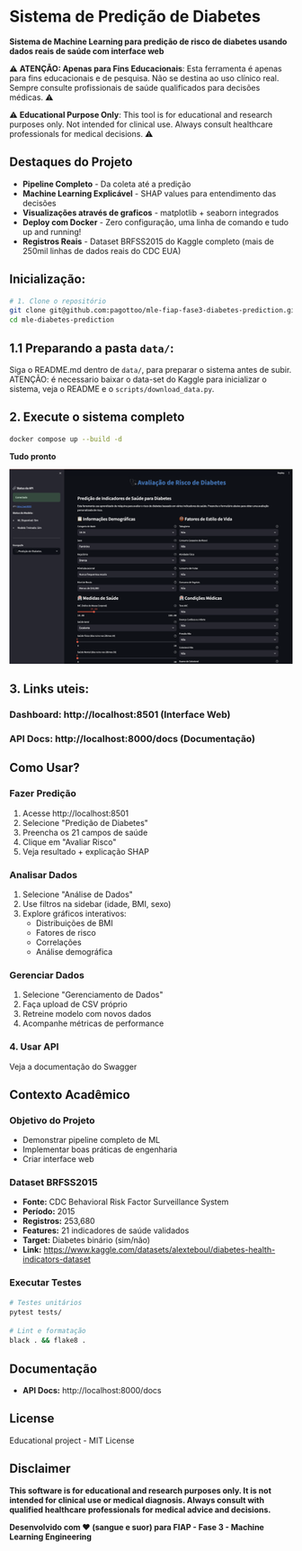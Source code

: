 # Sistema de Predição de Diabetes

**Sistema de Machine Learning para predição de risco de diabetes usando dados reais de saúde com interface web**

⚠️ **ATENÇÃO: Apenas para Fins Educacionais**: Esta ferramenta é apenas para fins educacionais e de pesquisa. Não se destina ao uso clínico real. Sempre consulte profissionais de saúde qualificados para decisões médicas. ⚠️

⚠️ **Educational Purpose Only**: This tool is for educational and research purposes only. Not intended for clinical use. Always consult healthcare professionals for medical decisions. ⚠️

## Destaques do Projeto

- **Pipeline Completo** - Da coleta até a predição
- **Machine Learning Explicável** - SHAP values para entendimento das decisões
- **Visualizações através de graficos** - matplotlib + seaborn integrados
- **Deploy com Docker** - Zero configuração, uma linha de comando e tudo up and running!
- **Registros Reais** - Dataset BRFSS2015 do Kaggle completo (mais de 250mil linhas de dados reais do CDC EUA)

## Inicialização:

```bash
# 1. Clone o repositório
git clone git@github.com:pagottoo/mle-fiap-fase3-diabetes-prediction.git mle-diabetes-prediction
cd mle-diabetes-prediction
```

## 1.1 Preparando a pasta `data/`:
Siga o README.md dentro de `data/`, para preparar o sistema antes de subir.
ATENÇÃO: é necessario baixar o data-set do Kaggle para inicializar o sistema, veja o README e o `scripts/download_data.py`. 

## 2. Execute o sistema completo
```bash
docker compose up --build -d
```

**Tudo pronto**

![Dashboard do Sistema](assets/dash.png)

## 3. Links uteis:
### Dashboard: http://localhost:8501 (Interface Web)
### API Docs: http://localhost:8000/docs (Documentação)

## Como Usar?

### **Fazer Predição**
1. Acesse http://localhost:8501
2. Selecione "Predição de Diabetes"
3. Preencha os 21 campos de saúde
4. Clique em "Avaliar Risco"
5. Veja resultado + explicação SHAP

### **Analisar Dados**
1. Selecione "Análise de Dados"
2. Use filtros na sidebar (idade, BMI, sexo)
3. Explore gráficos interativos:
   - Distribuições de BMI
   - Fatores de risco
   - Correlações
   - Análise demográfica

### **Gerenciar Dados**
1. Selecione "Gerenciamento de Dados"
2. Faça upload de CSV próprio
3. Retreine modelo com novos dados
4. Acompanhe métricas de performance

### **4. Usar API**
Veja a documentação do Swagger 

## Contexto Acadêmico

### **Objetivo do Projeto**
- Demonstrar pipeline completo de ML
- Implementar boas práticas de engenharia
- Criar interface web

### **Dataset BRFSS2015**
- **Fonte:** CDC Behavioral Risk Factor Surveillance System
- **Período:** 2015
- **Registros:** 253,680 
- **Features:** 21 indicadores de saúde validados
- **Target:** Diabetes binário (sim/não)
- **Link:** https://www.kaggle.com/datasets/alexteboul/diabetes-health-indicators-dataset

### **Executar Testes**
```bash
# Testes unitários
pytest tests/

# Lint e formatação
black . && flake8 .
```

## Documentação
- **API Docs:** http://localhost:8000/docs

## License
Educational project - MIT License

## Disclaimer
**This software is for educational and research purposes only. It is not intended for clinical use or medical diagnosis. Always consult with qualified healthcare professionals for medical advice and decisions.**

**Desenvolvido com ❤️ (sangue e suor) para FIAP - Fase 3 - Machine Learning Engineering**